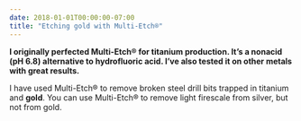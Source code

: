 ```yaml
---
date: 2018-01-01T00:00:00-07:00
title: "Etching gold with Multi-Etch®"
---
```


**I originally perfected Multi-Etch® for titanium production. It’s a nonacid (pH 6.8) alternative to hydrofluoric acid. I’ve also tested it on other metals with great results.**

I have used Multi-Etch® to remove broken steel drill bits trapped in titanium and **gold**. You can use Multi-Etch® to remove light firescale from silver, but not from gold.
